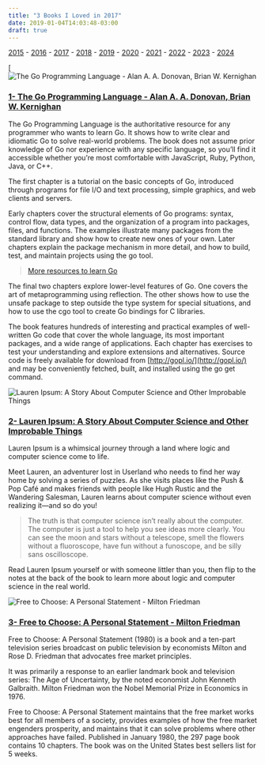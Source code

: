 ```yaml
---
title: "3 Books I Loved in 2017"
date: 2019-01-04T14:03:48-03:00
draft: true
---
```


[2015](/library/2015) - [2016](/library/2016) - [2017](/library/2017) - [2018](/library/2018) - [2019](/library/2019) - [2020](/library/2020) - [2021](/library/2021) - [2022](/library/2022) - [2023](/library/2023) - [2024](/library/2024)

[![The Go Programming Language - Alan A. A. Donovan, Brian W. Kernighan](https://images-na.ssl-images-amazon.com/images/I/516R4ZoMqBL._SX402_BO1,204,203,200_.jpg)
### [1- The Go Programming Language - Alan A. A. Donovan, Brian W. Kernighan](https://www.amazon.com/Programming-Language-Addison-Wesley-Professional-Computing/dp/0134190440) ###

The Go Programming Language is the authoritative resource for any programmer who wants to learn Go. It shows how to write clear and idiomatic Go to solve real-world problems. The book does not assume prior knowledge of Go nor experience with any specific language, so you’ll find it accessible whether you’re most comfortable with JavaScript, Ruby, Python, Java, or C++.

The first chapter is a tutorial on the basic concepts of Go, introduced through programs for file I/O and text processing, simple graphics, and web clients and servers.

Early chapters cover the structural elements of Go programs: syntax, control flow, data types, and the organization of a program into packages, files, and functions. The examples illustrate many packages from the standard library and show how to create new ones of your own. Later chapters explain the package mechanism in more detail, and how to build, test, and maintain projects using the go tool.

> [More resources to learn Go](blog/learning-go/)

The final two chapters explore lower-level features of Go. One covers the art of metaprogramming using reflection. The other shows how to use the unsafe package to step outside the type system for special situations, and how to use the cgo tool to create Go bindings for C libraries.

The book features hundreds of interesting and practical examples of well-written Go code that cover the whole language, its most important packages, and a wide range of applications. Each chapter has exercises to test your understanding and explore extensions and alternatives. Source code is freely available for download from [http://gopl.io/](http://gopl.io/) and may be conveniently fetched, built, and installed using the go get command.

![Lauren Ipsum: A Story About Computer Science and Other Improbable Things](https://images-na.ssl-images-amazon.com/images/I/51dKYateiTL._SX331_BO1,204,203,200_.jpg)
### [2- Lauren Ipsum: A Story About Computer Science and Other Improbable Things](https://www.amazon.com/Lauren-Ipsum-Computer-Science-Improbable/dp/1593275749/) ###

Lauren Ipsum is a whimsical journey through a land where logic and computer science come to life.

Meet Lauren, an adventurer lost in Userland who needs to find her way home by solving a series of puzzles. As she visits places like the Push & Pop Café and makes friends with people like Hugh Rustic and the Wandering Salesman, Lauren learns about computer science without even realizing it—and so do you!

> The truth is that computer science isn’t really about the computer. The computer is just a tool to help you see ideas more clearly. You can see the moon and stars without a telescope, smell the flowers without a fluoroscope, have fun without a funoscope, and be silly sans oscilloscope.

Read Lauren Ipsum yourself or with someone littler than you, then flip to the notes at the back of the book to learn more about logic and computer science in the real world.

![Free to Choose: A Personal Statement - Milton Friedman](https://images-na.ssl-images-amazon.com/images/I/51yTocCBpbL._SX326_BO1,204,203,200_.jpg)
### [3- Free to Choose: A Personal Statement - Milton Friedman](https://www.amazon.com/Free-Choose-Statement-Milton-Friedman/dp/0156334607/) ###

Free to Choose: A Personal Statement (1980) is a book and a ten-part television series broadcast on public television by economists Milton and Rose D. Friedman that advocates free market principles. 

It was primarily a response to an earlier landmark book and television series: The Age of Uncertainty, by the noted economist John Kenneth Galbraith. Milton Friedman won the Nobel Memorial Prize in Economics in 1976.

Free to Choose: A Personal Statement maintains that the free market works best for all members of a society, provides examples of how the free market engenders prosperity, and maintains that it can solve problems where other approaches have failed. Published in January 1980, the 297 page book contains 10 chapters. The book was on the United States best sellers list for 5 weeks.
